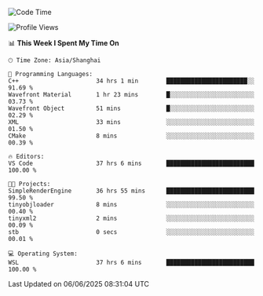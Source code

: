 <!--START_SECTION:waka-->
![Code Time](http://img.shields.io/badge/Code%20Time-2%2C974%20hrs%2026%20mins-blue)

![Profile Views](http://img.shields.io/badge/Profile%20Views-0-blue)

📊 **This Week I Spent My Time On** 

```text
🕑︎ Time Zone: Asia/Shanghai

💬 Programming Languages: 
C++                      34 hrs 1 min        ███████████████████████░░   91.69 % 
Wavefront Material       1 hr 23 mins        █░░░░░░░░░░░░░░░░░░░░░░░░   03.73 % 
Wavefront Object         51 mins             █░░░░░░░░░░░░░░░░░░░░░░░░   02.29 % 
XML                      33 mins             ░░░░░░░░░░░░░░░░░░░░░░░░░   01.50 % 
CMake                    8 mins              ░░░░░░░░░░░░░░░░░░░░░░░░░   00.39 % 

🔥 Editors: 
VS Code                  37 hrs 6 mins       █████████████████████████   100.00 % 

🐱‍💻 Projects: 
SimpleRenderEngine       36 hrs 55 mins      █████████████████████████   99.50 % 
tinyobjloader            8 mins              ░░░░░░░░░░░░░░░░░░░░░░░░░   00.40 % 
tinyxml2                 2 mins              ░░░░░░░░░░░░░░░░░░░░░░░░░   00.09 % 
stb                      0 secs              ░░░░░░░░░░░░░░░░░░░░░░░░░   00.01 % 

💻 Operating System: 
WSL                      37 hrs 6 mins       █████████████████████████   100.00 % 
```


 Last Updated on 06/06/2025 08:31:04 UTC
<!--END_SECTION:waka-->